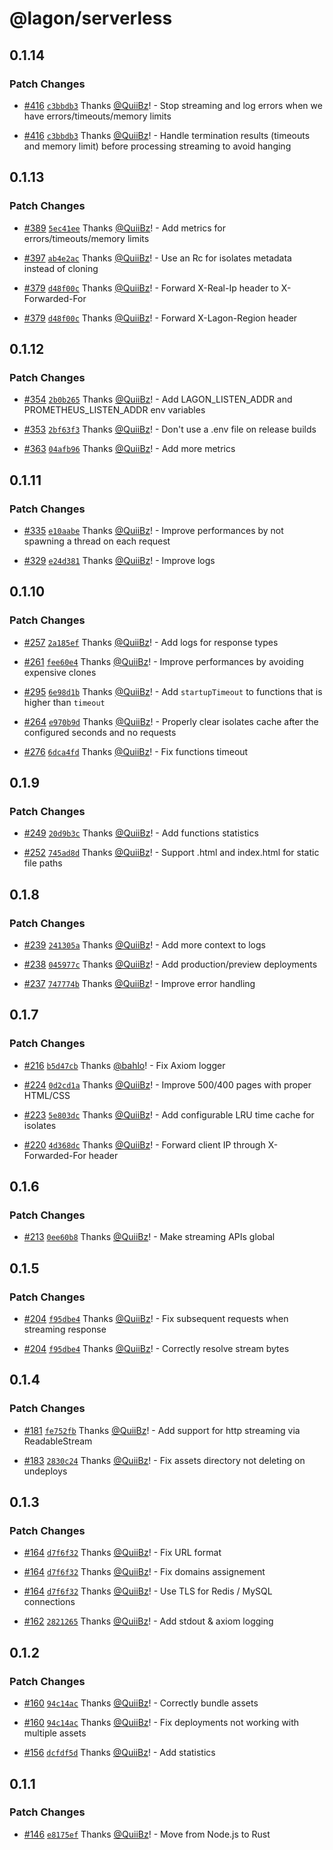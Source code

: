 # @lagon/serverless

## 0.1.14

### Patch Changes

- [#416](https://github.com/lagonapp/lagon/pull/416) [`c3bbdb3`](https://github.com/lagonapp/lagon/commit/c3bbdb366ee6d419d1738511b3f547899c89e983) Thanks [@QuiiBz](https://github.com/QuiiBz)! - Stop streaming and log errors when we have errors/timeouts/memory limits

* [#416](https://github.com/lagonapp/lagon/pull/416) [`c3bbdb3`](https://github.com/lagonapp/lagon/commit/c3bbdb366ee6d419d1738511b3f547899c89e983) Thanks [@QuiiBz](https://github.com/QuiiBz)! - Handle termination results (timeouts and memory limit) before processing streaming to avoid hanging

## 0.1.13

### Patch Changes

- [#389](https://github.com/lagonapp/lagon/pull/389) [`5ec41ee`](https://github.com/lagonapp/lagon/commit/5ec41ee203bba86cb66d9486ffcde9fd2f28e361) Thanks [@QuiiBz](https://github.com/QuiiBz)! - Add metrics for errors/timeouts/memory limits

* [#397](https://github.com/lagonapp/lagon/pull/397) [`ab4e2ac`](https://github.com/lagonapp/lagon/commit/ab4e2ac7e1882497a57ed68e54ce972826c98acf) Thanks [@QuiiBz](https://github.com/QuiiBz)! - Use an Rc for isolates metadata instead of cloning

- [#379](https://github.com/lagonapp/lagon/pull/379) [`d48f00c`](https://github.com/lagonapp/lagon/commit/d48f00c3e042f6ec66cfba9ff7b2dafa418fcc84) Thanks [@QuiiBz](https://github.com/QuiiBz)! - Forward X-Real-Ip header to X-Forwarded-For

* [#379](https://github.com/lagonapp/lagon/pull/379) [`d48f00c`](https://github.com/lagonapp/lagon/commit/d48f00c3e042f6ec66cfba9ff7b2dafa418fcc84) Thanks [@QuiiBz](https://github.com/QuiiBz)! - Forward X-Lagon-Region header

## 0.1.12

### Patch Changes

- [#354](https://github.com/lagonapp/lagon/pull/354) [`2b0b265`](https://github.com/lagonapp/lagon/commit/2b0b265ce4657db96728e5a9c82eddefa4801bc9) Thanks [@QuiiBz](https://github.com/QuiiBz)! - Add LAGON_LISTEN_ADDR and PROMETHEUS_LISTEN_ADDR env variables

* [#353](https://github.com/lagonapp/lagon/pull/353) [`2bf63f3`](https://github.com/lagonapp/lagon/commit/2bf63f37dd92fdb99a173af5b49033a23456f4b4) Thanks [@QuiiBz](https://github.com/QuiiBz)! - Don't use a .env file on release builds

- [#363](https://github.com/lagonapp/lagon/pull/363) [`04afb96`](https://github.com/lagonapp/lagon/commit/04afb9616bbffaa4e0ac5e1c5fcd2e0724b02713) Thanks [@QuiiBz](https://github.com/QuiiBz)! - Add more metrics

## 0.1.11

### Patch Changes

- [#335](https://github.com/lagonapp/lagon/pull/335) [`e10aabe`](https://github.com/lagonapp/lagon/commit/e10aabee456fa54892507f9b4407b66faee450d3) Thanks [@QuiiBz](https://github.com/QuiiBz)! - Improve performances by not spawning a thread on each request

* [#329](https://github.com/lagonapp/lagon/pull/329) [`e24d381`](https://github.com/lagonapp/lagon/commit/e24d3811ef6b54d8c343edc26697713bdd4b2985) Thanks [@QuiiBz](https://github.com/QuiiBz)! - Improve logs

## 0.1.10

### Patch Changes

- [#257](https://github.com/lagonapp/lagon/pull/257) [`2a185ef`](https://github.com/lagonapp/lagon/commit/2a185efa8395e770129025c2f8c973b4711c0c19) Thanks [@QuiiBz](https://github.com/QuiiBz)! - Add logs for response types

* [#261](https://github.com/lagonapp/lagon/pull/261) [`fee60e4`](https://github.com/lagonapp/lagon/commit/fee60e4641c39eac5b89ebe5a24b398070e5d291) Thanks [@QuiiBz](https://github.com/QuiiBz)! - Improve performances by avoiding expensive clones

- [#295](https://github.com/lagonapp/lagon/pull/295) [`6e98d1b`](https://github.com/lagonapp/lagon/commit/6e98d1b435e46e85dc74c1161fc7c7041910c73d) Thanks [@QuiiBz](https://github.com/QuiiBz)! - Add `startupTimeout` to functions that is higher than `timeout`

* [#264](https://github.com/lagonapp/lagon/pull/264) [`e970b9d`](https://github.com/lagonapp/lagon/commit/e970b9d09aecc7d173e5f1056a7c0bee854ce93a) Thanks [@QuiiBz](https://github.com/QuiiBz)! - Properly clear isolates cache after the configured seconds and no requests

- [#276](https://github.com/lagonapp/lagon/pull/276) [`6dca4fd`](https://github.com/lagonapp/lagon/commit/6dca4fd0d4157693115a1420a4a405a14486a87d) Thanks [@QuiiBz](https://github.com/QuiiBz)! - Fix functions timeout

## 0.1.9

### Patch Changes

- [#249](https://github.com/lagonapp/lagon/pull/249) [`20d9b3c`](https://github.com/lagonapp/lagon/commit/20d9b3c2f9c290125fabffc78c221d8674c55fa5) Thanks [@QuiiBz](https://github.com/QuiiBz)! - Add functions statistics

* [#252](https://github.com/lagonapp/lagon/pull/252) [`745ad8d`](https://github.com/lagonapp/lagon/commit/745ad8d65a7ee40b874bfdf28a236aa9bee548a0) Thanks [@QuiiBz](https://github.com/QuiiBz)! - Support .html and index.html for static file paths

## 0.1.8

### Patch Changes

- [#239](https://github.com/lagonapp/lagon/pull/239) [`241305a`](https://github.com/lagonapp/lagon/commit/241305a80725856c7e437650f0b9a2d17b4e9e42) Thanks [@QuiiBz](https://github.com/QuiiBz)! - Add more context to logs

* [#238](https://github.com/lagonapp/lagon/pull/238) [`045977c`](https://github.com/lagonapp/lagon/commit/045977cb200281d68c9a834573ca43ff300f9f73) Thanks [@QuiiBz](https://github.com/QuiiBz)! - Add production/preview deployments

- [#237](https://github.com/lagonapp/lagon/pull/237) [`747774b`](https://github.com/lagonapp/lagon/commit/747774b5bbf763fcb44de4834c3ac8c3dcd2604c) Thanks [@QuiiBz](https://github.com/QuiiBz)! - Improve error handling

## 0.1.7

### Patch Changes

- [#216](https://github.com/lagonapp/lagon/pull/216) [`b5d47cb`](https://github.com/lagonapp/lagon/commit/b5d47cb30e7741c4f27adb8fbbf4c6cca6966021) Thanks [@bahlo](https://github.com/bahlo)! - Fix Axiom logger

* [#224](https://github.com/lagonapp/lagon/pull/224) [`0d2cd1a`](https://github.com/lagonapp/lagon/commit/0d2cd1a291c1815f28fd24d09222df5b2447c9d4) Thanks [@QuiiBz](https://github.com/QuiiBz)! - Improve 500/400 pages with proper HTML/CSS

- [#223](https://github.com/lagonapp/lagon/pull/223) [`5e803dc`](https://github.com/lagonapp/lagon/commit/5e803dce3488ddf0fb80715cececf63dda773d1e) Thanks [@QuiiBz](https://github.com/QuiiBz)! - Add configurable LRU time cache for isolates

* [#220](https://github.com/lagonapp/lagon/pull/220) [`4d368dc`](https://github.com/lagonapp/lagon/commit/4d368dc22bcbb311eb31aeb1947490ac311590c9) Thanks [@QuiiBz](https://github.com/QuiiBz)! - Forward client IP through X-Forwarded-For header

## 0.1.6

### Patch Changes

- [#213](https://github.com/lagonapp/lagon/pull/213) [`0ee60b8`](https://github.com/lagonapp/lagon/commit/0ee60b859b06613b6e28e495e4dff69b0d12e05d) Thanks [@QuiiBz](https://github.com/QuiiBz)! - Make streaming APIs global

## 0.1.5

### Patch Changes

- [#204](https://github.com/lagonapp/lagon/pull/204) [`f95dbe4`](https://github.com/lagonapp/lagon/commit/f95dbe41212f020a2fafe2ba072ae137cce67ff8) Thanks [@QuiiBz](https://github.com/QuiiBz)! - Fix subsequent requests when streaming response

* [#204](https://github.com/lagonapp/lagon/pull/204) [`f95dbe4`](https://github.com/lagonapp/lagon/commit/f95dbe41212f020a2fafe2ba072ae137cce67ff8) Thanks [@QuiiBz](https://github.com/QuiiBz)! - Correctly resolve stream bytes

## 0.1.4

### Patch Changes

- [#181](https://github.com/lagonapp/lagon/pull/181) [`fe752fb`](https://github.com/lagonapp/lagon/commit/fe752fb54011208a76ef4ff538d6aadbd41b2c7f) Thanks [@QuiiBz](https://github.com/QuiiBz)! - Add support for http streaming via ReadableStream

* [#183](https://github.com/lagonapp/lagon/pull/183) [`2830c24`](https://github.com/lagonapp/lagon/commit/2830c24116924353140f077d10ec978b7c0952e3) Thanks [@QuiiBz](https://github.com/QuiiBz)! - Fix assets directory not deleting on undeploys

## 0.1.3

### Patch Changes

- [#164](https://github.com/lagonapp/lagon/pull/164) [`d7f6f32`](https://github.com/lagonapp/lagon/commit/d7f6f3210af0a5f59acd69ddae2452c217603fcd) Thanks [@QuiiBz](https://github.com/QuiiBz)! - Fix URL format

* [#164](https://github.com/lagonapp/lagon/pull/164) [`d7f6f32`](https://github.com/lagonapp/lagon/commit/d7f6f3210af0a5f59acd69ddae2452c217603fcd) Thanks [@QuiiBz](https://github.com/QuiiBz)! - Fix domains assignement

- [#164](https://github.com/lagonapp/lagon/pull/164) [`d7f6f32`](https://github.com/lagonapp/lagon/commit/d7f6f3210af0a5f59acd69ddae2452c217603fcd) Thanks [@QuiiBz](https://github.com/QuiiBz)! - Use TLS for Redis / MySQL connections

* [#162](https://github.com/lagonapp/lagon/pull/162) [`2821265`](https://github.com/lagonapp/lagon/commit/282126547213021475c05d36e5c12fd2db51add5) Thanks [@QuiiBz](https://github.com/QuiiBz)! - Add stdout & axiom logging

## 0.1.2

### Patch Changes

- [#160](https://github.com/lagonapp/lagon/pull/160) [`94c14ac`](https://github.com/lagonapp/lagon/commit/94c14ac522075079e0d271467f4445b38f9a2d47) Thanks [@QuiiBz](https://github.com/QuiiBz)! - Correctly bundle assets

* [#160](https://github.com/lagonapp/lagon/pull/160) [`94c14ac`](https://github.com/lagonapp/lagon/commit/94c14ac522075079e0d271467f4445b38f9a2d47) Thanks [@QuiiBz](https://github.com/QuiiBz)! - Fix deployments not working with multiple assets

- [#156](https://github.com/lagonapp/lagon/pull/156) [`dcfdf5d`](https://github.com/lagonapp/lagon/commit/dcfdf5d591fb787a8d9c549345f8c8901593a455) Thanks [@QuiiBz](https://github.com/QuiiBz)! - Add statistics

## 0.1.1

### Patch Changes

- [#146](https://github.com/lagonapp/lagon/pull/146) [`e8175ef`](https://github.com/lagonapp/lagon/commit/e8175effa1e3ccaaa673e60bfba4fcb9376cc15d) Thanks [@QuiiBz](https://github.com/QuiiBz)! - Move from Node.js to Rust

